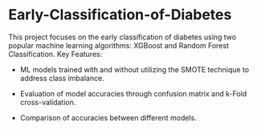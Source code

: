 # Early-Classification-of-Diabetes
This project focuses on the early classification of diabetes using two popular machine learning algorithms: XGBoost and Random Forest Classification.
Key Features:

* ML models trained with and without utilizing the SMOTE technique to address class imbalance.

* Evaluation of model accuracies through confusion matrix and k-Fold cross-validation.

* Comparison of accuracies between different models.

